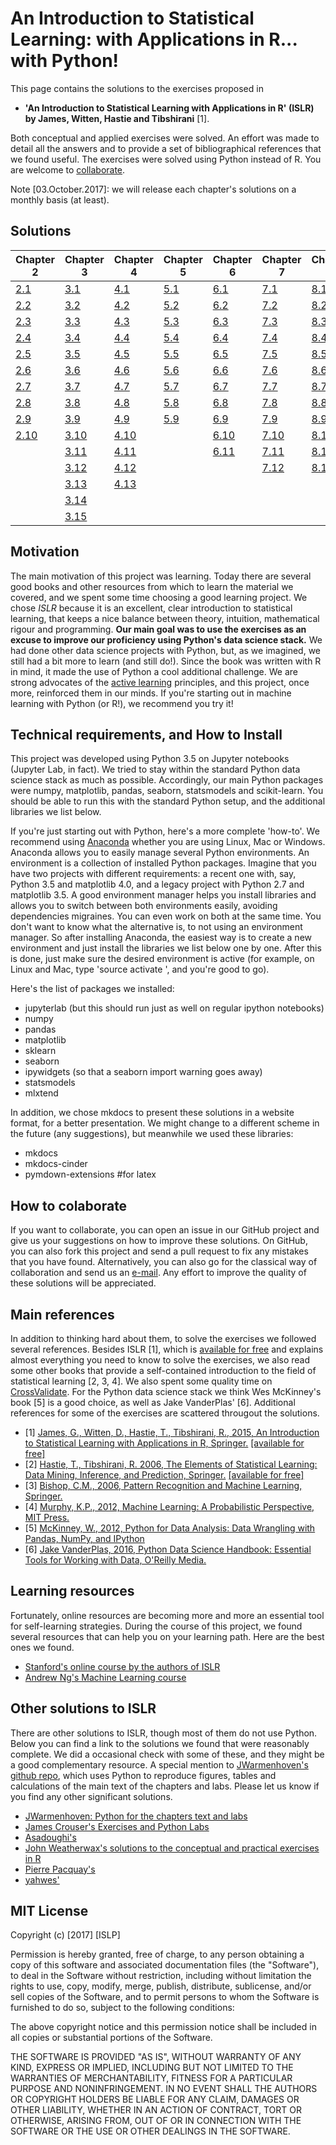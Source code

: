 # An Introduction to Statistical Learning: with Applications in R... with Python!


This page contains the solutions to the exercises proposed in

* **'An Introduction to Statistical Learning with Applications in R' (ISLR) by James, Witten, Hastie and Tibshirani** [1].

Both conceptual and applied exercises were solved.
An effort was made to detail all the answers and to provide a set of bibliographical references that we found useful.
The exercises were solved using Python instead of R.
You are welcome to [collaborate](/#how-to-colaborate).

Note [03.October.2017]: we will release each chapter's solutions on a monthly basis (at least).


## Solutions

| Chapter 2 | Chapter 3 | Chapter 4 | Chapter 5 | Chapter 6 | Chapter 7 | Chapter 8 | Chapter 9 | Chapter 10 |
|-----------------------------------|-----------------------------------|-----------------------------------|---------------------------------|-----------------------------------|-----------------------------------|-----------------------------------|---------------------------------|-------------------------------------|
| [2.1](/sols/chapter2/exercise1) | [3.1](/sols/chapter3/exercise1) | [4.1](/sols/chapter4/exercise1) | [5.1](/sols/chapter5/exercise1) | [6.1](/sols/chapter6/exercise1) | [7.1](/sols/chapter7/exercise1) | [8.1](/sols/chapter8/exercise1) | [9.1](/sols/chapter9/exercise1) | [10.1](/sols/chapter10/exercise1) |
| [2.2](/sols/chapter2/exercise2) | [3.2](/sols/chapter3/exercise2) | [4.2](/sols/chapter4/exercise2) | [5.2](/sols/chapter5/exercise2) | [6.2](/sols/chapter6/exercise2) | [7.2](/sols/chapter7/exercise2) | [8.2](/sols/chapter8/exercise2) | [9.2](/sols/chapter9/exercise2) | [10.2](/sols/chapter10/exercise2) |
| [2.3](/sols/chapter2/exercise3) | [3.3](/sols/chapter3/exercise3) | [4.3](/sols/chapter4/exercise3) | [5.3](/sols/chapter5/exercise3) | [6.3](/sols/chapter6/exercise3) | [7.3](/sols/chapter7/exercise3) | [8.3](/sols/chapter8/exercise3) | [9.3](/sols/chapter9/exercise3) | [10.3](/sols/chapter10/exercise3) |
| [2.4](/sols/chapter2/exercise4) | [3.4](/sols/chapter3/exercise4) | [4.4](/sols/chapter4/exercise4) | [5.4](/sols/chapter5/exercise4) | [6.4](/sols/chapter6/exercise4) | [7.4](/sols/chapter7/exercise4) | [8.4](/sols/chapter8/exercise4) | [9.4](/sols/chapter9/exercise4) | [10.4](/sols/chapter10/exercise4) |
| [2.5](/sols/chapter2/exercise5) | [3.5](/sols/chapter3/exercise5) | [4.5](/sols/chapter4/exercise5) | [5.5](/sols/chapter5/exercise5) | [6.5](/sols/chapter6/exercise5) | [7.5](/sols/chapter7/exercise5) | [8.5](/sols/chapter8/exercise5) | [9.5](/sols/chapter9/exercise5) | [10.5](/sols/chapter10/exercise5) |
| [2.6](/sols/chapter2/exercise6) | [3.6](/sols/chapter3/exercise6) | [4.6](/sols/chapter4/exercise6) | [5.6](/sols/chapter5/exercise6) | [6.6](/sols/chapter6/exercise6) | [7.6](/sols/chapter7/exercise6) | [8.6](/sols/chapter8/exercise6) | [9.6](/sols/chapter9/exercise6) | [10.6](/sols/chapter10/exercise6) |
| [2.7](/sols/chapter2/exercise7) | [3.7](/sols/chapter3/exercise7) | [4.7](/sols/chapter4/exercise7) | [5.7](/sols/chapter5/exercise7) | [6.7](/sols/chapter6/exercise7) | [7.7](/sols/chapter7/exercise7) | [8.7](/sols/chapter8/exercise7) | [9.7](/sols/chapter9/exercise7) | [10.7](/sols/chapter10/exercise7) |
| [2.8](/sols/chapter2/exercise8) | [3.8](/sols/chapter3/exercise8) | [4.8](/sols/chapter4/exercise8) | [5.8](/sols/chapter5/exercise8) | [6.8](/sols/chapter6/exercise8) | [7.8](/sols/chapter7/exercise8) | [8.8](/sols/chapter8/exercise8) | [9.8](/sols/chapter9/exercise8) | [10.8](/sols/chapter10/exercise8) |
| [2.9](/sols/chapter2/exercise9) | [3.9](/sols/chapter3/exercise9) | [4.9](/sols/chapter4/exercise9) | [5.9](/sols/chapter5/exercise9) | [6.9](/sols/chapter6/exercise9) | [7.9](/sols/chapter7/exercise9) | [8.9](/sols/chapter8/exercise9) |  | [10.9](/sols/chapter10/exercise9) |
| [2.10](/sols/chapter2/exercise10) | [3.10](/sols/chapter3/exercise10) | [4.10](/sols/chapter4/exercise10) |  | [6.10](/sols/chapter6/exercise10) | [7.10](/sols/chapter7/exercise10) | [8.10](/sols/chapter8/exercise10) |  | [10.10](/sols/chapter10/exercise10) |
|  | [3.11](/sols/chapter3/exercise11) | [4.11](/sols/chapter4/exercise11) |  | [6.11](/sols/chapter6/exercise11) | [7.11](/sols/chapter7/exercise11) | [8.11](/sols/chapter8/exercise11) |  | [10.11](/sols/chapter10/exercise11) |
|  | [3.12](/sols/chapter3/exercise12) | [4.12](/sols/chapter4/exercise12) |  |  | [7.12](/sols/chapter7/exercise12) | [8.12](/sols/chapter8/exercise12) |  |  |
|  | [3.13](/sols/chapter3/exercise13) | [4.13](/sols/chapter4/exercise13) |  |  |  |  |  |  |
|  | [3.14](/sols/chapter3/exercise14) |  |  |  |  |  |  |  |
|  | [3.15](/sols/chapter3/exercise15) |  |  |  |  |  |  |  |

<!--
Markdown table created by: http://www.tablesgenerator.com/markdown_tables#
To update the table, go to the website above and import 'islp/islp-docs/docs/markdown_table.tgn' 
-->

## Motivation



The main motivation of this project was learning.
Today there are several good books and other resources from which to learn the material we covered, and we spent some time choosing a good learning project.
We chose *ISLR* because it is an excellent, clear introduction to statistical learning, that  keeps a nice balance between theory, intuition, mathematical rigour and programming.
**Our main goal was to use the exercises as an excuse to improve our proficiency using Python's data science stack.**
We had done other data science projects with Python, but, as we imagined, we still had a bit more to learn (and still do!).
Since the book was written with R in mind, it made the use of Python a cool additional challenge.
We are strong advocates of the [active learning](https://en.wikipedia.org/wiki/Active_learning) principles, and this project, once more, reinforced them in our minds.
If you're starting out in machine learning with Python (or R!), we recommend you try it!

## Technical requirements, and How to Install

This project was developed using Python 3.5 on Jupyter notebooks (Jupyter Lab, in fact).
We tried to stay within the standard Python data science stack as much as possible.
Accordingly, our main Python packages were numpy, matplotlib, pandas, seaborn, statsmodels and scikit-learn.
You should be able to run this with the standard Python setup, and the additional libraries we list below.

If you're just starting out with Python, here's a more complete 'how-to'. We recommend using [Anaconda](https://www.continuum.io/anaconda-overview) whether you are using Linux, Mac or Windows. Anaconda allows you to easily manage several Python environments.
An environment is a collection of installed Python packages.
Imagine that you have two projects with different requirements: a recent one with, say, Python 3.5 and matplotlib 4.0, and a legacy project with Python 2.7 and matplotlib 3.5.
A good environment manager helps you install libraries and allows you to switch between both environments easily, avoiding dependencies migraines.
You can even work on both at the same time.
You don't want to know what the alternative is, to not using an environment manager.
So after installing Anaconda, the easiest way is to create a new environment and just install the libraries we list below one by one.
After this is done, just make sure the desired environment is active (for example, on Linux and Mac, type 'source activate <nameofyourenvironment>', and you're good to go). 

Here's the list of packages we installed:


* jupyterlab (but this should run just as well on regular ipython notebooks)
* numpy
* pandas
* matplotlib
* sklearn
* seaborn
* ipywidgets (so that a seaborn import warning goes away)
* statsmodels
* mlxtend 

In addition, we chose mkdocs to present these solutions in a website format, for a better presentation. We might change to a different scheme in the future (any suggestions), but meanwhile we used these libraries:

* mkdocs
* mkdocs-cinder
* pymdown-extensions #for latex 

## How to colaborate

If you want to collaborate, you can open an issue in our GitHub project and give us your suggestions on how to improve these solutions.
On GitHub, you can also fork this project and send a pull request to fix any mistakes that you have found.
Alternatively, you can also go for the classical way of collaboration and send us an [e-mail](mailto:botlnec.team@gmail.com).
Any effort to improve the quality of these solutions will be appreciated.

## Main references

In addition to thinking hard about them, to solve the exercises we followed several references.
Besides ISLR [1], which is [available for free](http://www-bcf.usc.edu/~gareth/ISL/) and explains almost everything you need to know to solve the exercises, 
we also read some other books that provide a self-contained introduction to the field of statistical learning [2, 3, 4]. 
We also spent some quality time on [CrossValidate](https://stats.stackexchange.com).
For the Python data science stack we think Wes McKinney's book [5] is a good choice, as well as Jake VanderPlas' [6].
Additional references for some of the exercises are scattered througout the solutions.

* [1] [James, G., Witten, D., Hastie, T., Tibshirani, R., 2015, An Introduction to Statistical Learning with Applications in R, Springer.](https://smile.amazon.com/Elements-Statistical-Learning-Prediction-Statistics/dp/0387848576) [[available for free]](http://www-bcf.usc.edu/~gareth/ISL/)
* [2] [Hastie, T., Tibshirani, R. 2006, The Elements of Statistical Learning: Data Mining, Inference, and Prediction, Springer.](https://smile.amazon.com/Elements-Statistical-Learning-Prediction-Statistics/dp/0387848576) [[available for free]](https://statweb.stanford.edu/~tibs/ElemStatLearn/)
* [3] [Bishop, C.M., 2006, Pattern Recognition and Machine Learning, Springer.](https://smile.amazon.com/Pattern-Recognition-Learning-Information-Statistics/dp/0387310738)
* [4] [Murphy, K.P., 2012, Machine Learning: A Probabilistic Perspective, MIT Press.](https://smile.amazon.com/Machine-Learning-Probabilistic-Perspective-Computation/dp/0262018020)
* [5] [McKinney, W., 2012, Python for Data Analysis: Data Wrangling with Pandas, NumPy, and IPython](https://smile.amazon.com/Python-Data-Analysis-Wrangling-IPython/dp/1449319793)
* [6] [Jake VanderPlas, 2016, Python Data Science Handbook: Essential Tools for Working with Data, O'Reilly Media.](https://smile.amazon.com/Python-Data-Science-Handbook-Essential/dp/1491912057)

## Learning resources

Fortunately, online resources are becoming more and more an essential tool for self-learning strategies.
During the course of this project, we found several resources that can help you on your learning path. 
Here are the best ones we found. 

* [Stanford's online course by the authors of ISLR](https://lagunita.stanford.edu/courses/HumanitiesSciences/StatLearning/Winter2016/about)
* [Andrew Ng's Machine Learning course](https://www.coursera.org/learn/machine-learning)

## Other solutions to ISLR

There are other solutions to ISLR, though most of them do not use Python.
Below you can find a link to the solutions we found that were reasonably complete.
We did a occasional check with some of these, and they might be a good complementary resource.
A special mention to [JWarmenhoven's github repo](https://github.com/JWarmenhoven/ISLR-python), which uses Python to reproduce figures, tables and calculations of the main text of the chapters and labs.
Please let us know if you find any other significant solutions. 

* [JWarmenhoven: Python for the chapters text and labs](https://github.com/JWarmenhoven/ISLR-python)
* [James Crouser's Exercises and Python Labs](https://github.com/jcrouser/islr-python)
* [Asadoughi's](https://github.com/asadoughi/stat-learning)
* [John Weatherwax's solutions to the conceptual and practical exercises in R](http://waxworksmath.com/Authors/G_M/James/james.html)
* [Pierre Pacquay's](https://rpubs.com/ppaquay/)
* [yahwes'](http://yahwes.github.io/ISLR/)

## MIT License

Copyright (c) [2017] [ISLP]

Permission is hereby granted, free of charge, to any person obtaining a copy
of this software and associated documentation files (the "Software"), to deal
in the Software without restriction, including without limitation the rights
to use, copy, modify, merge, publish, distribute, sublicense, and/or sell
copies of the Software, and to permit persons to whom the Software is
furnished to do so, subject to the following conditions:

The above copyright notice and this permission notice shall be included in all
copies or substantial portions of the Software.

THE SOFTWARE IS PROVIDED "AS IS", WITHOUT WARRANTY OF ANY KIND, EXPRESS OR
IMPLIED, INCLUDING BUT NOT LIMITED TO THE WARRANTIES OF MERCHANTABILITY,
FITNESS FOR A PARTICULAR PURPOSE AND NONINFRINGEMENT. IN NO EVENT SHALL THE
AUTHORS OR COPYRIGHT HOLDERS BE LIABLE FOR ANY CLAIM, DAMAGES OR OTHER
LIABILITY, WHETHER IN AN ACTION OF CONTRACT, TORT OR OTHERWISE, ARISING FROM,
OUT OF OR IN CONNECTION WITH THE SOFTWARE OR THE USE OR OTHER DEALINGS IN THE
SOFTWARE.
